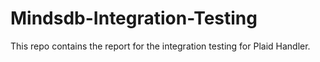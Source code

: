 # Mindsdb-Integration-Testing
This repo contains the report for the integration testing for Plaid Handler.
